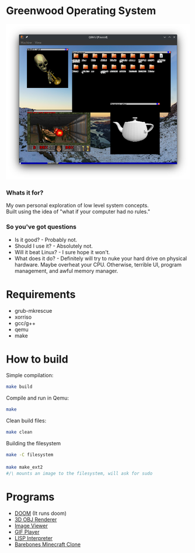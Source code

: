 # Greenwood Operating System

![Example Image](./docs/images/info_example_photo.png)

### Whats it for?

My own personal exploration of low level system concepts.   
Built using the idea of "what if your computer had no rules."  

### So you've got questions
* Is it good? - Probably not.
* Should I use it? - Absolutely not.
* Will it beat Linux? - I sure hope it won't.
* What does it do? - Definitely will try to nuke your hard drive on physical hardware. Maybe overheat your CPU. Otherwise, terrible UI, program management, and awful memory manager.


# Requirements

* grub-mkrescue
* xorriso
* gcc/g++
* qemu
* make

# How to build

Simple compilation:
```bash
make build
```

Compile and run in Qemu:
```bash
make
```

Clean build files:
```bash
make clean
```

Building the filesystem
```bash
make -C filesystem

make make_ext2
#/\ mounts an image to the filesystem, will ask for sudo
```

# Programs

* [DOOM](./filesystem/DOOM/) (It runs doom)
* [3D OBJ Renderer](./filesystem/utils/3D)
* [Image Viewer](./filesystem/utils/image/)
* [GIF Player](./filesystem/utils/gif/)
* [LISP Interpreter](./filesystem/lisp/)
* [Barebones Minecraft Clone](./filesystem/terra/)

